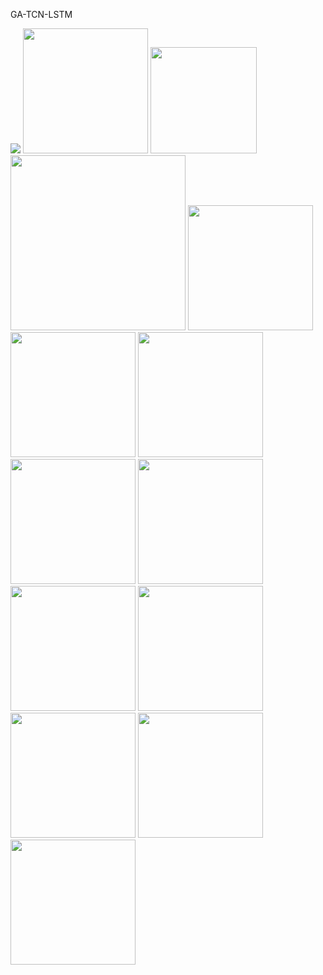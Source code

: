 GA-TCN-LSTM

![](https://forthebadge.com/images/badges/made-with-python.svg) [<img target="_blank" src="https://keras.io/img/logo.png" width=200>](https://keras.io/) [<img target="_blank" src="https://flask.palletsprojects.com/en/1.1.x/_images/flask-logo.png" width=170>](https://flask.palletsprojects.com/en/1.1.x/) [<img target="_blank" src="https://number1.co.za/wp-content/uploads/2017/10/gunicorn_logo-300x85.png" width=280>](https://gunicorn.org) [<img target="_blank" src="https://www.kindpng.com/picc/b/301/3012484.png" width=200>](https://aws.amazon.com/s3/) [<img target="_blank" src="https://matplotlib.org/stable/_static/logo2_compressed.svg" width=200>](https://matplotlib.org/stable/index.html) [<img target="_blank" src="https://matplotlib.org/stable/_static/logo3_compressed.svg" width=200>](https://seaborn.pydata.org/) [<img target="_blank" src="https://numpy.org/images/logos/numpy.svg" width=200>](https://numpy.org/) [<img target="_blank" src="https://pandas.pydata.org/static/img/pandas.svg" width=200>](https://pandas.pydata.org/) [<img target="_blank" src="https://scikit-learn.org/stable/_images/scikit-learn-logo-notext.png" width=200>](https://scikit-learn.org/stable/) [<img target="_blank" src="https://upload.wikimedia.org/wikipedia/commons/thumb/8/84/SciPy_logo.svg/1280px-SciPy_logo.svg.png" width=200>](https://scipy.org/) [<img target="_blank" src="https://scikit-learn.org/stable/_static/scikit-learn-logo-small.png" width=200>](https://scikit-learn.org/stable/) [<img target="_blank" src="https://statsmodels.sourceforge.io/_static/statsmodels_hybi_banner.png" width=200>](https://www.statsmodels.org/stable/index.html) [<img target="_blank" src="https://www.tensorflow.org/images/tf_logo_social.png" width=200>](https://www.tensorflow.org/)

